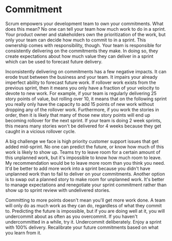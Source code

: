 # Commitment #

Scrum empowers your development team to own your commitments.  What does this mean?  No one can tell your team how much work to do in a sprint.  Your product owner and stakeholders own the prioritization of the work, but only your team can decide how much to commit to in a sprint.  This ownership comes with responsibility, though. Your team is responsible for consistently delivering on the commitments they make.  In doing so, they create expectations about how much value they can deliver in a sprint which can be used to forecast future delivery.

Inconsistently delivering on commitments has a few negative impacts.  It can erode trust between the business and your team.  It impairs your already imperfect ability to forecast future work.  If rollover work exists from the previous sprint, then it means you only have a fraction of your velocity to devote to new work.  For example, if your team is regularly delivering 25 story points of value, but rolling over 10, it means that on the following sprint you really only have the capacity to add 15 points of new work without dropping any of the rollover work.  Furthermore, if you work the stories in order, then it is likely that many of those new story points will end up becoming rollover for the next sprint.  If your team is doing 2 week sprints, this means many stories won't be delivered for 4 weeks because they get caught in a vicious rollover cycle.

A big challenge we face is high priority customer support issues that get added mid-sprint.  No one can predict the future, or know how much of this work is likely to show up.  Teams try to leave room for a certain amount of this unplanned work, but it's impossible to know how much room to leave.  My recommendation would be to leave more room than you think you need.  It'd be better to add more work into a sprint because you didn't have unplanned work than to fail to deliver on your commitments.  Another option is to swap out a planned story to make room for unplanned work.  It's better to manage expectations and renegotiate your sprint commitment rather than show up to sprint review with undelivered stories.

Committing to more points doesn't mean you'll get more work done.  A team will only do as much work as they can do, regardless of what they commit to.  Predicting the future is impossible, but if you are doing well at it, you will undercommit about as often as you overcommit.  If you haven't undercommitted in a while, try it.  Undercommit deliberately.  Enjoy a sprint with 100% delivery.  Recalibrate your future commitments based on what you learn from it.
